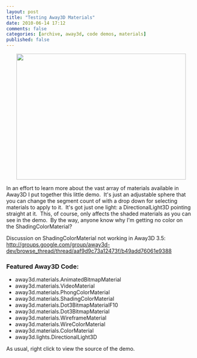 ```yaml
---
layout: post
title: "Testing Away3D Materials"
date: 2010-06-14 17:12
comments: false
categories: [archive, away3d, code demos, materials]
published: false
---
```


<p style="text-align: center;"><a href="http://www.savagelook.com/demos/materials/sandbox.html" rel="shadowbox;height=600;width=800;"><img class="aligncenter size-full wp-image-31" title="materials" src="http://savagelook.com/blog/wp-content/uploads/2010/06/materials.jpg" alt="" width="451" height="335" /></a></p>
In an effort to learn more about the vast array of materials available in Away3D I put together this little demo.  It's just an adjustable sphere that you can change the segment count of with a drop down for selecting materials to apply to it.  It's got just one light: a DirectionalLight3D pointing straight at it.  This, of course, only affects the shaded materials as you can see in the demo.  By the way, anyone know why I'm getting no color on the ShadingColorMaterial?

Discussion on ShadingColorMaterial not working in Away3D 3.5: <a href="http://groups.google.com/group/away3d-dev/browse_thread/thread/aaf9d9c73a12473f/b49add76061e9388">http://groups.google.com/group/away3d-dev/browse_thread/thread/aaf9d9c73a12473f/b49add76061e9388</a>

### Featured Away3D Code:

* away3d.materials.AnimatedBitmapMaterial
* away3d.materials.VideoMaterial
* away3d.materials.PhongColorMaterial
* away3d.materials.ShadingColorMaterial
* away3d.materials.Dot3BitmapMaterialF10
* away3d.materials.Dot3BitmapMaterial
* away3d.materials.WireframeMaterial
* away3d.materials.WireColorMaterial
* away3d.materials.ColorMaterial
* away3d.lights.DirectionalLight3D

As usual, right click to view the source of the demo.
